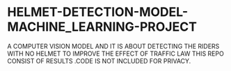 # HELMET-DETECTION-MODEL-MACHINE_LEARNING-PROJECT
A COMPUTER VISION MODEL  AND IT IS ABOUT DETECTING THE RIDERS WITH NO HELMET TO IMPROVE THE EFFECT OF TRAFFIC LAW 
THIS REPO CONSIST OF RESULTS .CODE IS NOT INCLUDED FOR PRIVACY.
